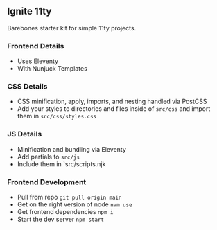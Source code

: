 ## Ignite 11ty

Barebones starter kit for simple 11ty projects.

### Frontend Details

* Uses Eleventy
* With Nunjuck Templates

### CSS Details
* CSS minification, apply, imports, and nesting handled via PostCSS
* Add your styles to directories and files inside of `src/css` and import them in `src/css/styles.css`

### JS Details
* Minification and bundling via Eleventy
* Add partials to `src/js`
* Include them in `src/scripts.njk

### Frontend Development

* Pull from repo `git pull origin main`
* Get on the right version of node `nvm use`
* Get frontend dependencies `npm i`
* Start the dev server `npm start`
